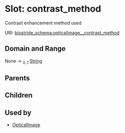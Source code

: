 
# Slot: contrast_method

Contrast enhancement method used

URI: [biostride_schema:opticalImage__contrast_method](https://w3id.org/biostride/schema/opticalImage__contrast_method)


## Domain and Range

None &#8594;  <sub>0..1</sub> [String](types/String.md)

## Parents


## Children


## Used by

 * [OpticalImage](OpticalImage.md)

